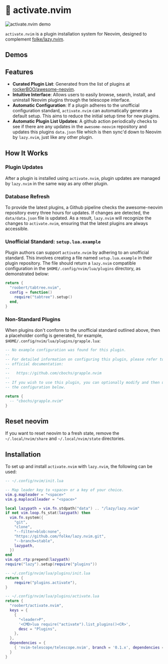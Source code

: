 # 🚀 activate.nvim

![activate.nvim demo](https://github.com/roobert/activate.nvim/assets/226654/7ae4890e-50d1-4e45-bf7e-7b39e47374ff)

`activate.nvim` is a plugin installation system for Neovim, designed to complement [folke/lazy.nvim](https://github.com/folke/lazy.nvim).

## Demos

## Features

- **Curated Plugin List**: Generated from the list of plugins at [rockerBOO/awesome-neovim](https://github.com/rockerBOO/awesome-neovim).
- **Intuitive Interface**: Allows users to easily browse, search, install, and uninstall Neovim plugins through the telescope interface.
- **Automatic Configuration**: If a plugin adheres to the unofficial configuration standard, `activate.nvim` can automatically generate a default setup. This aims to reduce the initial setup time for new plugins.
- **Automatic Plugin List Updates**: A github action periodically checks to see if there
  are any updates in the `awesome-neovim` repository and updates this plugins `data.json` file which is then sync'd down to Neovim by `lazy.nvim`, just like any other plugin.

## How It Works

### Plugin Updates

After a plugin is installed using `activate.nvim`, plugin updates are managed by `lazy.nvim` in the same way as any other plugin.

### Database Refresh

To provide the latest plugins, a Github pipeline checks the awesome-neovim repository every three hours for updates. If changes are detected, the `data/data.json` file is updated. As a result, `lazy.nvim` will recognize the changes to `activate.nvim`, ensuring that the latest plugins are always accessible.

### Unofficial Standard: `setup.lua.example`

Plugin authors can support `activate.nvim` by adhering to an unofficial standard. This involves creating a file named `setup.lua.example` in their plugin repository. The file should return a `lazy.nvim` compatible configuration in the `$HOME/.config/nvim/lua/plugins` directory, as demonstrated below:

```lua
return {
  "roobert/tabtree.nvim",
  config = function()
    require("tabtree").setup()
  end,
}
```

### Non-Standard Plugins

When plugins don't conform to the unofficial standard outlined above, then a placeholder config is generated, for example, `$HOME/.config/nvim/lua/plugins/grapple.lua`:

```lua
-- No example configuration was found for this plugin.
--
-- For detailed information on configuring this plugin, please refer to its
-- official documentation:
--
--   https://github.com/cbochs/grapple.nvim
--
-- If you wish to use this plugin, you can optionally modify and then uncomment
-- the configuration below.

return {
  -- "cbochs/grapple.nvim"
}
```
## Reset neovim

If you want to reset neovim to a fresh state, remove the `~/.local/nvim/share` and `~/.local/nvim/state` directories.

## Installation

To set up and install `activate.nvim` with `lazy.nvim`, the following can be used:

```lua
-- ~/.config/nvim/init.lua

-- Map leader key to <space> or a key of your choice.
vim.g.mapleader = "<space>"
vim.g.maplocalleader = "<space>"

local lazypath = vim.fn.stdpath("data") .. "/lazy/lazy.nvim"
if not vim.loop.fs_stat(lazypath) then
  vim.fn.system({
    "git",
    "clone",
    "--filter=blob:none",
    "https://github.com/folke/lazy.nvim.git",
    "--branch=stable",
    lazypath,
  })
end
vim.opt.rtp:prepend(lazypath)
require("lazy").setup(require("plugins"))
```
```lua
-- ~/.config/nvim/lua/plugins/init.lua
return {
    require("plugins.activate"),
}
```
```lua
-- ~/.config/nvim/lua/plugins/activate.lua
return {
  "roobert/activate.nvim",
  keys = {
    {
      "<leader>P",
      '<CMD>lua require("activate").list_plugins()<CR>',
      desc = "Plugins",
    },
  },
  dependencies = {
    { 'nvim-telescope/telescope.nvim', branch = '0.1.x', dependencies = { 'nvim-lua/plenary.nvim' } }
  }
}
```
